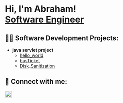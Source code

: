 <h1>Hi, I'm Abraham! <br/><a href="https://github.com/abre0101">Software Engineer</a>

<h2>👨‍💻 Software Development Projects:</h2>

- <b>java servlet project</b>
  - [hello_world](https://github.com/abre0101/abre0101/commit/ef45142183b858658d4f4aaf9f815de6e31d61f2)
  - [busTicket](https://github.com/abre0101/abre0101/commit/ef45142183b858658d4f4aaf9f815de6e31d61f2)
  - [Disk_Sanitization](https://github.com/abre0101/lab/blob/main/README.md)
    

<h2> 🤳 Connect with me:</h2>


[<img align="left" alt="abraham_.010 | Instagram" width="22px" src="https://cdn.jsdelivr.net/npm/simple-icons@v3/icons/instagram.svg" />][instagram]


[instagram]: https://www.instagram.com/abraham_.010/


<!--
**abre0101/abre0101** is a ✨ _special_ ✨ repository because its `README.md` (this file) appears on your GitHub profile.

Here are some ideas to get you started:

- 🔭 I’m currently working on ...
- 🌱 I’m currently learning ...
- 👯 I’m looking to collaborate on ...
- 🤔 I’m looking for help with ...
- 💬 Ask me about ...
- 📫 How to reach me: ...
- 😄 Pronouns: ...
- ⚡ Fun fact: ...
-->
